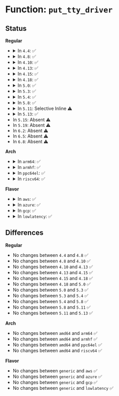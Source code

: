 # Function: <code>put_tty_driver</code>

## Status
<b>Regular</b>
<ul>
<li>
<details>
<summary>In <code>4.4</code>: ✅</summary>

```c
void put_tty_driver(struct tty_driver *d);
```

**Collision:** Unique Global

**Inline:** No

**Transformation:** False

**Instances:**

```
In drivers/tty/tty_io.c (ffffffff814e0a30)
Location: drivers/tty/tty_io.c:3471
Inline: False
Direct callers:
  - drivers/tty/hvc/hvc_console.c:hvc_alloc
  - drivers/tty/hvc/hvc_console.c:hvc_alloc
  - drivers/tty/serial/serial_core.c:uart_unregister_driver
  - drivers/tty/serial/serial_core.c:uart_register_driver
  - drivers/tty/serial/kgdb_nmi.c:kgdb_register_nmi_console
  - drivers/char/ttyprintk.c:ttyprintk_exit
  - drivers/char/ttyprintk.c:ttyprintk_init
```
**Symbols:**

```
ffffffff814e0a30-ffffffff814e0a4f: put_tty_driver (STB_GLOBAL)
```
</details>
</li>
<li>
<details>
<summary>In <code>4.8</code>: ✅</summary>

```c
void put_tty_driver(struct tty_driver *d);
```

**Collision:** Unique Global

**Inline:** No

**Transformation:** False

**Instances:**

```
In drivers/tty/tty_io.c (ffffffff81532140)
Location: drivers/tty/tty_io.c:3467
Inline: False
Direct callers:
  - drivers/tty/hvc/hvc_console.c:hvc_alloc
  - drivers/tty/hvc/hvc_console.c:hvc_alloc
  - drivers/tty/serial/serial_core.c:uart_unregister_driver
  - drivers/tty/serial/serial_core.c:uart_register_driver
  - drivers/tty/serial/kgdb_nmi.c:kgdb_register_nmi_console
  - drivers/char/ttyprintk.c:ttyprintk_exit
  - drivers/char/ttyprintk.c:ttyprintk_init
```
**Symbols:**

```
ffffffff81532140-ffffffff8153215f: put_tty_driver (STB_GLOBAL)
```
</details>
</li>
<li>
<details>
<summary>In <code>4.10</code>: ✅</summary>

```c
void put_tty_driver(struct tty_driver *d);
```

**Collision:** Unique Global

**Inline:** No

**Transformation:** False

**Instances:**

```
In drivers/tty/tty_io.c (ffffffff8155e870)
Location: drivers/tty/tty_io.c:3467
Inline: False
Direct callers:
  - drivers/tty/hvc/hvc_console.c:hvc_alloc
  - drivers/tty/hvc/hvc_console.c:hvc_alloc
  - drivers/tty/serial/serial_core.c:uart_unregister_driver
  - drivers/tty/serial/serial_core.c:uart_register_driver
  - drivers/tty/serial/kgdb_nmi.c:kgdb_register_nmi_console
  - drivers/char/ttyprintk.c:ttyprintk_exit
  - drivers/char/ttyprintk.c:ttyprintk_init
```
**Symbols:**

```
ffffffff8155e870-ffffffff8155e88f: put_tty_driver (STB_GLOBAL)
```
</details>
</li>
<li>
<details>
<summary>In <code>4.13</code>: ✅</summary>

```c
void put_tty_driver(struct tty_driver *d);
```

**Collision:** Unique Global

**Inline:** No

**Transformation:** False

**Instances:**

```
In drivers/tty/tty_io.c (ffffffff81573040)
Location: drivers/tty/tty_io.c:3020
Inline: False
Direct callers:
  - drivers/tty/hvc/hvc_console.c:hvc_alloc
  - drivers/tty/hvc/hvc_console.c:hvc_alloc
  - drivers/tty/serial/serial_core.c:uart_unregister_driver
  - drivers/tty/serial/serial_core.c:uart_register_driver
  - drivers/char/ttyprintk.c:ttyprintk_exit
  - drivers/char/ttyprintk.c:ttyprintk_init
```
**Symbols:**

```
ffffffff81573040-ffffffff81573050: put_tty_driver (STB_GLOBAL)
```
</details>
</li>
<li>
<details>
<summary>In <code>4.15</code>: ✅</summary>

```c
void put_tty_driver(struct tty_driver *d);
```

**Collision:** Unique Global

**Inline:** No

**Transformation:** False

**Instances:**

```
In drivers/tty/tty_io.c (ffffffff815d7b80)
Location: drivers/tty/tty_io.c:3127
Inline: False
Direct callers:
  - drivers/tty/hvc/hvc_console.c:hvc_alloc
  - drivers/tty/hvc/hvc_console.c:hvc_alloc
  - drivers/tty/serial/serial_core.c:uart_unregister_driver
  - drivers/tty/serial/serial_core.c:uart_register_driver
  - drivers/char/ttyprintk.c:ttyprintk_exit
  - drivers/char/ttyprintk.c:ttyprintk_init
  - drivers/usb/host/xhci-dbgtty.c:xhci_dbc_tty_unregister_driver
  - drivers/usb/host/xhci-dbgtty.c:xhci_dbc_tty_register_driver
```
**Symbols:**

```
ffffffff815d7b80-ffffffff815d7ba0: put_tty_driver (STB_GLOBAL)
```
</details>
</li>
<li>
<details>
<summary>In <code>4.18</code>: ✅</summary>

```c
void put_tty_driver(struct tty_driver *d);
```

**Collision:** Unique Global

**Inline:** No

**Transformation:** False

**Instances:**

```
In drivers/tty/tty_io.c (ffffffff81610900)
Location: drivers/tty/tty_io.c:3148
Inline: False
Direct callers:
  - drivers/tty/hvc/hvc_console.c:hvc_alloc
  - drivers/tty/hvc/hvc_console.c:hvc_alloc
  - drivers/tty/serial/serial_core.c:uart_unregister_driver
  - drivers/tty/serial/serial_core.c:uart_register_driver
  - drivers/char/ttyprintk.c:ttyprintk_exit
  - drivers/char/ttyprintk.c:ttyprintk_init
  - drivers/usb/host/xhci-dbgtty.c:xhci_dbc_tty_unregister_driver
  - drivers/usb/host/xhci-dbgtty.c:xhci_dbc_tty_register_driver
```
**Symbols:**

```
ffffffff81610900-ffffffff81610925: put_tty_driver (STB_GLOBAL)
```
</details>
</li>
<li>
<details>
<summary>In <code>5.0</code>: ✅</summary>

```c
void put_tty_driver(struct tty_driver *d);
```

**Collision:** Unique Global

**Inline:** No

**Transformation:** False

**Instances:**

```
In drivers/tty/tty_io.c (ffffffff8162d820)
Location: drivers/tty/tty_io.c:3303
Inline: False
Direct callers:
  - drivers/tty/hvc/hvc_console.c:hvc_alloc
  - drivers/tty/hvc/hvc_console.c:hvc_alloc
  - drivers/tty/serial/serial_core.c:uart_unregister_driver
  - drivers/tty/serial/serial_core.c:uart_register_driver
  - drivers/char/ttyprintk.c:ttyprintk_exit
  - drivers/char/ttyprintk.c:ttyprintk_init
  - drivers/usb/host/xhci-dbgtty.c:xhci_dbc_tty_unregister_driver
  - drivers/usb/host/xhci-dbgtty.c:xhci_dbc_tty_register_driver
```
**Symbols:**

```
ffffffff8162d820-ffffffff8162d845: put_tty_driver (STB_GLOBAL)
```
</details>
</li>
<li>
<details>
<summary>In <code>5.3</code>: ✅</summary>

```c
void put_tty_driver(struct tty_driver *d);
```

**Collision:** Unique Global

**Inline:** No

**Transformation:** False

**Instances:**

```
In drivers/tty/tty_io.c (ffffffff81661480)
Location: drivers/tty/tty_io.c:3307
Inline: False
Direct callers:
  - drivers/tty/hvc/hvc_console.c:hvc_alloc
  - drivers/tty/hvc/hvc_console.c:hvc_alloc
  - drivers/tty/serial/serial_core.c:uart_unregister_driver
  - drivers/tty/serial/serial_core.c:uart_register_driver
  - drivers/char/ttyprintk.c:ttyprintk_exit
  - drivers/char/ttyprintk.c:ttyprintk_init
  - drivers/usb/host/xhci-dbgtty.c:xhci_dbc_tty_unregister_driver
  - drivers/usb/host/xhci-dbgtty.c:xhci_dbc_tty_register_driver
```
**Symbols:**

```
ffffffff81661480-ffffffff816614a4: put_tty_driver (STB_GLOBAL)
```
</details>
</li>
<li>
<details>
<summary>In <code>5.4</code>: ✅</summary>

```c
void put_tty_driver(struct tty_driver *d);
```

**Collision:** Unique Global

**Inline:** No

**Transformation:** False

**Instances:**

```
In drivers/tty/tty_io.c (ffffffff81683ad0)
Location: drivers/tty/tty_io.c:3303
Inline: False
Direct callers:
  - drivers/tty/hvc/hvc_console.c:hvc_alloc
  - drivers/tty/hvc/hvc_console.c:hvc_alloc
  - drivers/tty/serial/serial_core.c:uart_unregister_driver
  - drivers/tty/serial/serial_core.c:uart_register_driver
  - drivers/char/ttyprintk.c:ttyprintk_exit
  - drivers/char/ttyprintk.c:ttyprintk_init
  - drivers/usb/host/xhci-dbgtty.c:xhci_dbc_tty_unregister_driver
  - drivers/usb/host/xhci-dbgtty.c:xhci_dbc_tty_register_driver
```
**Symbols:**

```
ffffffff81683ad0-ffffffff81683af4: put_tty_driver (STB_GLOBAL)
```
</details>
</li>
<li>
<details>
<summary>In <code>5.8</code>: ✅</summary>

```c
void put_tty_driver(struct tty_driver *d);
```

**Collision:** Unique Global

**Inline:** No

**Transformation:** False

**Instances:**

```
In drivers/tty/tty_io.c (ffffffff817352c0)
Location: drivers/tty/tty_io.c:3306
Inline: False
Direct callers:
  - drivers/tty/hvc/hvc_console.c:hvc_init
  - drivers/tty/serial/serial_core.c:uart_unregister_driver
  - drivers/tty/serial/serial_core.c:uart_register_driver
  - drivers/char/ttyprintk.c:ttyprintk_exit
  - drivers/char/ttyprintk.c:ttyprintk_init
  - drivers/usb/host/xhci-dbgtty.c:xhci_dbc_tty_unregister_driver
  - drivers/usb/host/xhci-dbgtty.c:xhci_dbc_tty_register_driver
```
**Symbols:**

```
ffffffff817352c0-ffffffff817352fb: put_tty_driver (STB_GLOBAL)
```
</details>
</li>
<li>
<details>
<summary>In <code>5.11</code>: Selective Inline ⚠️</summary>

```c
void put_tty_driver(struct tty_driver *d);
```

**Collision:** Unique Global

**Inline:** Selective

**Transformation:** False

**Instances:**

```
In drivers/tty/tty_io.c (ffffffff81751430)
Location: drivers/tty/tty_io.c:3399
Inline: True
Direct callers:
  - drivers/tty/hvc/hvc_console.c:hvc_init
  - drivers/tty/serial/serial_core.c:uart_unregister_driver
  - drivers/tty/serial/serial_core.c:uart_register_driver
  - drivers/char/ttyprintk.c:ttyprintk_exit
  - drivers/char/ttyprintk.c:ttyprintk_init
  - drivers/usb/host/xhci-dbgtty.c:dbc_tty_init
  - drivers/usb/host/xhci-dbgtty.c:xhci_dbc_tty_remove
  - drivers/usb/host/xhci-dbgtty.c:xhci_dbc_tty_probe
```
**Symbols:**

```
ffffffff81751430-ffffffff8175146b: put_tty_driver (STB_GLOBAL)
```
</details>
</li>
<li>
<details>
<summary>In <code>5.13</code>: ✅</summary>

```c
void put_tty_driver(struct tty_driver *d);
```

**Collision:** Unique Global

**Inline:** No

**Transformation:** False

**Instances:**

```
In drivers/tty/tty_io.c (ffffffff817351e0)
Location: drivers/tty/tty_io.c:3448
Inline: False
Direct callers:
  - drivers/tty/hvc/hvc_console.c:hvc_alloc
  - drivers/tty/hvc/hvc_console.c:hvc_alloc
  - drivers/tty/serial/serial_core.c:uart_unregister_driver
  - drivers/tty/serial/serial_core.c:uart_register_driver
  - drivers/char/ttyprintk.c:ttyprintk_exit
  - drivers/char/ttyprintk.c:ttyprintk_init
  - drivers/usb/host/xhci-dbgtty.c:xhci_dbc_tty_remove
  - drivers/usb/host/xhci-dbgtty.c:xhci_dbc_tty_probe
  - drivers/usb/host/xhci-dbgtty.c:xhci_dbc_tty_probe
```
**Symbols:**

```
ffffffff817351e0-ffffffff8173521b: put_tty_driver (STB_GLOBAL)
```
</details>
</li>
<li>
In <code>5.15</code>: Absent ⚠️
</li>
<li>
In <code>5.19</code>: Absent ⚠️
</li>
<li>
In <code>6.2</code>: Absent ⚠️
</li>
<li>
In <code>6.5</code>: Absent ⚠️
</li>
<li>
In <code>6.8</code>: Absent ⚠️
</li>
</ul>
<b>Arch</b>
<ul>
<li>
<details>
<summary>In <code>arm64</code>: ✅</summary>

```c
void put_tty_driver(struct tty_driver *d);
```

**Collision:** Unique Global

**Inline:** No

**Transformation:** False

**Instances:**

```
In drivers/tty/tty_io.c (ffff80001084fb78)
Location: drivers/tty/tty_io.c:3303
Inline: False
Direct callers:
  - drivers/tty/hvc/hvc_console.c:hvc_alloc
  - drivers/tty/hvc/hvc_console.c:hvc_alloc
  - drivers/tty/serial/serial_core.c:uart_unregister_driver
  - drivers/tty/serial/serial_core.c:uart_register_driver
  - drivers/char/ttyprintk.c:ttyprintk_exit
  - drivers/char/ttyprintk.c:ttyprintk_init
  - drivers/usb/host/xhci-dbgtty.c:xhci_dbc_tty_unregister_driver
  - drivers/usb/host/xhci-dbgtty.c:xhci_dbc_tty_register_driver
```
**Symbols:**

```
ffff80001084fb78-ffff80001084fba4: put_tty_driver (STB_GLOBAL)
```
</details>
</li>
<li>
<details>
<summary>In <code>armhf</code>: ✅</summary>

```c
void put_tty_driver(struct tty_driver *d);
```

**Collision:** Unique Global

**Inline:** No

**Transformation:** False

**Instances:**

```
In drivers/tty/tty_io.c (c095bc1c)
Location: drivers/tty/tty_io.c:3303
Inline: False
Direct callers:
  - drivers/tty/hvc/hvc_console.c:hvc_alloc
  - drivers/tty/hvc/hvc_console.c:hvc_alloc
  - drivers/tty/serial/serial_core.c:uart_unregister_driver
  - drivers/tty/serial/serial_core.c:uart_register_driver
  - drivers/char/ttyprintk.c:ttyprintk_exit
  - drivers/char/ttyprintk.c:ttyprintk_init
  - drivers/usb/host/xhci-dbgtty.c:xhci_dbc_tty_unregister_driver
  - drivers/usb/host/xhci-dbgtty.c:xhci_dbc_tty_register_driver
```
**Symbols:**

```
c095bc1c-c095bc38: put_tty_driver (STB_GLOBAL)
```
</details>
</li>
<li>
<details>
<summary>In <code>ppc64el</code>: ✅</summary>

```c
void put_tty_driver(struct tty_driver *d);
```

**Collision:** Unique Global

**Inline:** No

**Transformation:** False

**Instances:**

```
In drivers/tty/tty_io.c (c0000000008efc00)
Location: drivers/tty/tty_io.c:3303
Inline: False
Direct callers:
  - drivers/tty/hvc/hvc_console.c:hvc_alloc
  - drivers/tty/hvc/hvc_console.c:hvc_alloc
  - drivers/tty/serial/serial_core.c:uart_unregister_driver
  - drivers/tty/serial/serial_core.c:uart_register_driver
  - drivers/char/ttyprintk.c:ttyprintk_exit
  - drivers/char/ttyprintk.c:ttyprintk_init
  - drivers/usb/host/xhci-dbgtty.c:xhci_dbc_tty_unregister_driver
  - drivers/usb/host/xhci-dbgtty.c:xhci_dbc_tty_register_driver
```
**Symbols:**

```
c0000000008efc00-c0000000008efc14: put_tty_driver (STB_GLOBAL)
```
</details>
</li>
<li>
<details>
<summary>In <code>riscv64</code>: ✅</summary>

```c
void put_tty_driver(struct tty_driver *d);
```

**Collision:** Unique Global

**Inline:** No

**Transformation:** False

**Instances:**

```
In drivers/tty/tty_io.c (ffffffe00052de9c)
Location: drivers/tty/tty_io.c:3303
Inline: False
Direct callers:
  - drivers/tty/hvc/hvc_console.c:hvc_alloc
  - drivers/tty/hvc/hvc_console.c:hvc_alloc
  - drivers/tty/serial/serial_core.c:uart_unregister_driver
  - drivers/tty/serial/serial_core.c:uart_register_driver
  - drivers/char/ttyprintk.c:ttyprintk_exit
  - drivers/char/ttyprintk.c:ttyprintk_init
  - drivers/usb/host/xhci-dbgtty.c:xhci_dbc_tty_unregister_driver
  - drivers/usb/host/xhci-dbgtty.c:xhci_dbc_tty_register_driver
```
**Symbols:**

```
ffffffe00052de9c-ffffffe00052dee0: put_tty_driver (STB_GLOBAL)
```
</details>
</li>
</ul>
<b>Flavor</b>
<ul>
<li>
<details>
<summary>In <code>aws</code>: ✅</summary>

```c
void put_tty_driver(struct tty_driver *d);
```

**Collision:** Unique Global

**Inline:** No

**Transformation:** False

**Instances:**

```
In drivers/tty/tty_io.c (ffffffff81649550)
Location: drivers/tty/tty_io.c:3303
Inline: False
Direct callers:
  - drivers/tty/hvc/hvc_console.c:hvc_alloc
  - drivers/tty/hvc/hvc_console.c:hvc_alloc
  - drivers/tty/serial/serial_core.c:uart_unregister_driver
  - drivers/tty/serial/serial_core.c:uart_register_driver
  - drivers/char/ttyprintk.c:ttyprintk_exit
  - drivers/char/ttyprintk.c:ttyprintk_init
```
**Symbols:**

```
ffffffff81649550-ffffffff81649574: put_tty_driver (STB_GLOBAL)
```
</details>
</li>
<li>
<details>
<summary>In <code>azure</code>: ✅</summary>

```c
void put_tty_driver(struct tty_driver *d);
```

**Collision:** Unique Global

**Inline:** No

**Transformation:** False

**Instances:**

```
In drivers/tty/tty_io.c (ffffffff816299b0)
Location: drivers/tty/tty_io.c:3303
Inline: False
Direct callers:
  - drivers/tty/hvc/hvc_console.c:hvc_alloc
  - drivers/tty/hvc/hvc_console.c:hvc_alloc
  - drivers/tty/serial/serial_core.c:uart_unregister_driver
  - drivers/tty/serial/serial_core.c:uart_register_driver
  - drivers/char/ttyprintk.c:ttyprintk_exit
  - drivers/char/ttyprintk.c:ttyprintk_init
  - drivers/usb/host/xhci-dbgtty.c:xhci_dbc_tty_unregister_driver
  - drivers/usb/host/xhci-dbgtty.c:xhci_dbc_tty_register_driver
```
**Symbols:**

```
ffffffff816299b0-ffffffff816299d4: put_tty_driver (STB_GLOBAL)
```
</details>
</li>
<li>
<details>
<summary>In <code>gcp</code>: ✅</summary>

```c
void put_tty_driver(struct tty_driver *d);
```

**Collision:** Unique Global

**Inline:** No

**Transformation:** False

**Instances:**

```
In drivers/tty/tty_io.c (ffffffff81677910)
Location: drivers/tty/tty_io.c:3303
Inline: False
Direct callers:
  - drivers/tty/hvc/hvc_console.c:hvc_alloc
  - drivers/tty/hvc/hvc_console.c:hvc_alloc
  - drivers/tty/serial/serial_core.c:uart_unregister_driver
  - drivers/tty/serial/serial_core.c:uart_register_driver
  - drivers/char/ttyprintk.c:ttyprintk_exit
  - drivers/char/ttyprintk.c:ttyprintk_init
  - drivers/usb/host/xhci-dbgtty.c:xhci_dbc_tty_unregister_driver
  - drivers/usb/host/xhci-dbgtty.c:xhci_dbc_tty_register_driver
```
**Symbols:**

```
ffffffff81677910-ffffffff81677934: put_tty_driver (STB_GLOBAL)
```
</details>
</li>
<li>
<details>
<summary>In <code>lowlatency</code>: ✅</summary>

```c
void put_tty_driver(struct tty_driver *d);
```

**Collision:** Unique Global

**Inline:** No

**Transformation:** False

**Instances:**

```
In drivers/tty/tty_io.c (ffffffff81692e60)
Location: drivers/tty/tty_io.c:3303
Inline: False
Direct callers:
  - drivers/tty/hvc/hvc_console.c:hvc_alloc
  - drivers/tty/hvc/hvc_console.c:hvc_alloc
  - drivers/tty/serial/serial_core.c:uart_unregister_driver
  - drivers/tty/serial/serial_core.c:uart_register_driver
  - drivers/char/ttyprintk.c:ttyprintk_exit
  - drivers/char/ttyprintk.c:ttyprintk_init
  - drivers/usb/host/xhci-dbgtty.c:xhci_dbc_tty_unregister_driver
  - drivers/usb/host/xhci-dbgtty.c:xhci_dbc_tty_register_driver
```
**Symbols:**

```
ffffffff81692e60-ffffffff81692e84: put_tty_driver (STB_GLOBAL)
```
</details>
</li>
</ul>

## Differences
<b>Regular</b>
<ul>
<li>
No changes between <code>4.4</code> and <code>4.8</code> ✅
</li>
<li>
No changes between <code>4.8</code> and <code>4.10</code> ✅
</li>
<li>
No changes between <code>4.10</code> and <code>4.13</code> ✅
</li>
<li>
No changes between <code>4.13</code> and <code>4.15</code> ✅
</li>
<li>
No changes between <code>4.15</code> and <code>4.18</code> ✅
</li>
<li>
No changes between <code>4.18</code> and <code>5.0</code> ✅
</li>
<li>
No changes between <code>5.0</code> and <code>5.3</code> ✅
</li>
<li>
No changes between <code>5.3</code> and <code>5.4</code> ✅
</li>
<li>
No changes between <code>5.4</code> and <code>5.8</code> ✅
</li>
<li>
No changes between <code>5.8</code> and <code>5.11</code> ✅
</li>
<li>
No changes between <code>5.11</code> and <code>5.13</code> ✅
</li>
</ul>
<b>Arch</b>
<ul>
<li>
No changes between <code>amd64</code> and <code>arm64</code> ✅
</li>
<li>
No changes between <code>amd64</code> and <code>armhf</code> ✅
</li>
<li>
No changes between <code>amd64</code> and <code>ppc64el</code> ✅
</li>
<li>
No changes between <code>amd64</code> and <code>riscv64</code> ✅
</li>
</ul>
<b>Flavor</b>
<ul>
<li>
No changes between <code>generic</code> and <code>aws</code> ✅
</li>
<li>
No changes between <code>generic</code> and <code>azure</code> ✅
</li>
<li>
No changes between <code>generic</code> and <code>gcp</code> ✅
</li>
<li>
No changes between <code>generic</code> and <code>lowlatency</code> ✅
</li>
</ul>
